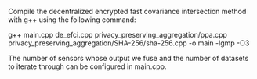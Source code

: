 Compile the decentralized encrypted fast covariance intersection method with g++ using the following command:

g++ main.cpp de\_efci.cpp privacy\_preserving\_aggregation/ppa.cpp privacy\_preserving\_aggregation/SHA-256/sha-256.cpp -o main -lgmp -O3

The number of sensors whose output we fuse and the number of datasets to iterate through can be configured in main.cpp.
